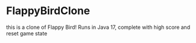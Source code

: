 # FlappyBirdClone
this is a clone of Flappy Bird! Runs in Java 17, complete with high score and reset game state
